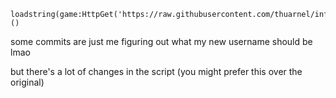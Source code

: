 ```
loadstring(game:HttpGet('https://raw.githubusercontent.com/thuarnel/infiniteyield/master/source.luau'))()
```

some commits are just me figuring out what my new username should be lmao

but there's a lot of changes in the script (you might prefer this over the original)